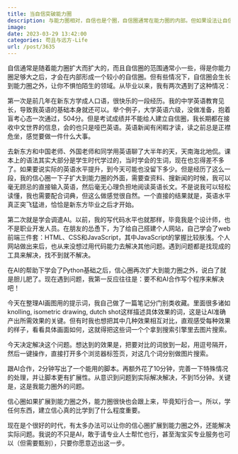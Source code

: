 ```yaml
---
title: 当自信突破能力圈
description: 与能力圈相对，自信也是个圈，自信圈通常在能力圈的内部。但如果设法让自信圈先一步扩展到能力圈之外，会有奇效。
image: 
date: 2023-03-29 13:42:00
categories: 苟且与远方-Life
url: /post/3635
---
```


自信通常是随着能力圈扩大而扩大的，而且自信圈的范围通常小一些，得是你能力圈足够大之后，才会在内部形成一个较小的自信圈。但有些情况下，自信圈会生长到能力圈之外，让你不惧怕陌生的领域。从毕业以来，我有两次遇到了这种情况：

第一次是前几年在新东方学成人口语，很快乐的一段经历。我的中学英语教育见长，导致我英语的基础本身就还可以。举个例子，大学英语六级，没做准备，抱着盲考心态一次通过，504分。但是考试成绩并不能给人建立自信圈，我长期都在接收中文世界的信息，会的也只是哑巴英语。英语新闻有闲暇才读，读之前总是正襟危坐，感觉要做一件什么大事。

去新东方和中国老师、外国老师和同学用英语聊了大半年的天，天南海北地侃。课本上的语法其实大部分是学生时代学过的，当时学会的生词，现在也忘得差不多了。如果要说实际的英语水平提升，到今天可能也没留下多少。但是经历了这么一段，我的信心圈一下子扩大到能力圈的外面，需要查资料、搜新闻的时候，我可以毫无顾忌的直接输入英语，然后毫无心理负担地阅读英语长文。不是说我可以轻松读懂，我也需要配合词典，但这么做感觉很自然。一个直接的结果就是，英语水平真正突飞猛进，恰恰是新东方毕业之后才开始。

第二次就是学会调遣AI。以前，我的写代码水平也就那样，毕竟我是个设计师，也不是职业开发人员。在朋友的怂恿下，为了给自己搭建个人网站，自己学会了web前端三件套：HTML、CSS和JavaScript，其中JavaScript的掌握比较肤浅。个人网站做出来后，也从来没想过用代码能力去解决其他问题。遇到问题都是找现成的工具来解决，找不到就不解决。

在AI的帮助下学会了Python基础之后，信心圈再次扩大到能力圈之外，说白了就是胆儿肥了。现在遇到问题，我第一反应往往是：要不和AI合作写个程序来解决吧！

今天在整理AI画图用的提示词，我自己做了一篇笔记分门别类收藏。里面很多诸如knolling, isometric drawing, dutch shot这样描述具体效果的词，这是让AI准确产出所需效果的关键。但有时我也想把其中几种效果相互对比，直观感受每种效果的样子，看看具体画面如何，这就得把这些词一个个拿到搜索引擎里去图片搜索。

今天决定解决这个问题。想达到的效果是，把要对比的词放到一起，用逗号隔开，然后一键操作，直接打开多个浏览器标签页，对这几个词分别做图片搜索。

跟AI合作，2分钟写出了一个能用的脚本。再额外花了10分钟，完善一下特殊情况的处理，并让脚本更有扩展性。从意识到问题到实际解决解决，不到15分钟。关键是，这是我能力圈外的问题。

信心圈如果扩展到能力圈之外，能力圈很快也会跟上来，毕竟知行合一。所以，学任何东西，建立信心真的比学到了什么程度重要。

现在是个很好的时代，有太多办法可以让你的信心圈扩展到能力圈之外，还能解决实际问题。我说的不只是AI，敢于请专业人士帮忙也行，甚至淘宝买专业服务也可以（但需要甄别），只要你愿意迈出这一步。
